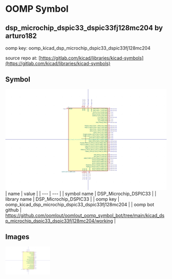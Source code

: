 # OOMP Symbol  
## dsp_microchip_dspic33_dspic33fj128mc204  by arturo182  
  
oomp key: oomp_kicad_dsp_microchip_dspic33_dspic33fj128mc204  
  
source repo at: [https://gitlab.com/kicad/libraries/kicad-symbols](https://gitlab.com/kicad/libraries/kicad-symbols)  
## Symbol  
  
[![working.png](working_600.png)](working.png)  
| name | value | 
| --- | --- | 
| symbol name | DSP_Microchip_DSPIC33 | 
| library name | DSP_Microchip_DSPIC33 | 
| oomp key | oomp_kicad_dsp_microchip_dspic33_dspic33fj128mc204 | 
| oomp bot github | https://github.com/oomlout/oomlout_oomp_symbol_bot/tree/main/kicad_dsp_microchip_dspic33_dspic33fj128mc204/working | 
## Images  
  
[![working.png](working_140.png)](working.png)  
